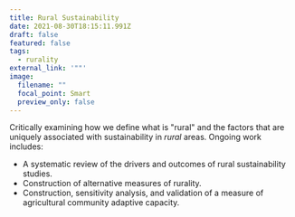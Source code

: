 ```yaml
---
title: Rural Sustainability
date: 2021-08-30T18:15:11.991Z
draft: false
featured: false
tags:
  - rurality
external_link: '""'
image:
  filename: ""
  focal_point: Smart
  preview_only: false
---
```

Critically examining how we define what is "rural" and the factors that are uniquely associated with sustainability in *rural* areas. Ongoing work includes:

* A systematic review of the drivers and outcomes of rural sustainability studies.
* Construction of alternative measures of rurality.
* Construction, sensitivity analysis, and validation of a measure of agricultural community adaptive capacity.